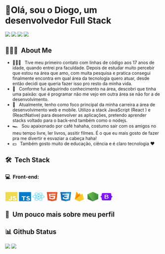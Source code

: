 
  #  <h1>👋Olá, sou o Diogo, um desenvolvedor Full Stack </h1>
<div>
 <a href="https://www.instagram.com/diogorennam" target="_blank"><img src="https://img.shields.io/badge/-Instagram-%23E4405F?style=for-the-badge&logo=instagram&logoColor=white" target="_blank"></a>
 <a href="https://discord.com/channels/@me" target="_blank"><img src="https://img.shields.io/badge/Discord-7289DA?style=for-the-badge&logo=discord&logoColor=white" target="_blank"></a>
  <a href="mailto:diogorenan006@gmail.com" target="_blank"><img src="https://img.shields.io/badge/Gmail-D14836?style=for-the-badge&logo=gmail&logoColor=white" target="_blank"></a> 
 <a href="https://www.linkedin.com/in/diogo-rennam-946019218/" target="_blank"><img src="https://img.shields.io/badge/-LinkedIn-%230077B5?style=for-the-badge&logo=linkedin&logoColor=white" target="_blank"></a> 

   <div/>

</p>

<h2> 👨🏻‍💻 &nbsp;About Me </h2>

- 👨🏻‍💻 &nbsp; Tive meu primeiro contato com linhas de código aos 17 anos de idade, quando entrei pra faculdade. Depois de estudar muito percebir que estou na área que amo, com muita pesquisa e pratica consegui finalmente encontra em qual área da tecnologia quero atuar, desde então decidi que queria fazer isso pro resto da  minha vida.
- 💚 &nbsp; Conforme fui adquirindo conhecimento na área, descobri que tinha uma paixão: que é programar não me vejo em outra área se não for a de desenvolvimento.
- 🚀 &nbsp; Atualmente, tenho como foco principal da minha carreira a área de desenvolvimento web e mobile. Utilizo a stack JavaScript (React ) e (ReactNative) para desenvolver as aplicações, pretendo aprender stacks voltado para o back-end também como o nodejs.
- 🏎 &nbsp; Sou apaixonado por café hahaha, costumo sair com os amigos no meu tempo livre, ler livros, assitir filmes. É o que eu mais gosto de fazer pra me divertir e esvaziar a cabeça haha!
- 💵 &nbsp; Também gosto muito de educação, ciência e é claro tecnologia ❤️

<h2> 🛠 &nbsp;Tech Stack</h2>
<h3>💻 &nbsp;Front-end:</h3>
  <div style="display: inline_block"><br>
  <img align="center" alt="Js" height="30" width="40" src="https://raw.githubusercontent.com/devicons/devicon/master/icons/javascript/javascript-plain.svg">
  <img align="center" alt="Ts" height="30" width="40" src="https://raw.githubusercontent.com/devicons/devicon/master/icons/typescript/typescript-plain.svg">
  <img align="center" alt="React" height="30" width="40" src="https://raw.githubusercontent.com/devicons/devicon/master/icons/react/react-original.svg">
  <img align="center" alt="HTML" height="30" width="40" src="https://raw.githubusercontent.com/devicons/devicon/master/icons/html5/html5-original.svg">
  <img align="center" alt="CSS" height="30" width="40" src="https://raw.githubusercontent.com/devicons/devicon/master/icons/css3/css3-original.svg">
  <img align="center" alt="CSS" height="30" width="40" src="https://raw.githubusercontent.com/devicons/devicon/master/icons/firebase/firebase-original.svg">
  <img align="center" alt="CSS" height="30" width="40" src="https://raw.githubusercontent.com/devicons/devicon/master/icons/nodejs/nodejs-original.svg">
  <img align="center" alt="Bootstrap" height="30" width="40" src="https://raw.githubusercontent.com/devicons/devicon/master/icons/bootstrap/bootstrap-original.svg">


<h2>🚀 &nbsp;Um pouco mais sobre meu perfil</h2>

 ## 📊 Github Status
   
 <img height="175em" src="https://github-readme-stats.vercel.app/api?username=diogorennamdev&show_icons=true&theme=dark">
 <img height="175em" src="https://github-readme-stats.vercel.app/api/top-langs/?username=diogorennamdev&layout=compact&theme=dark">
 
  
